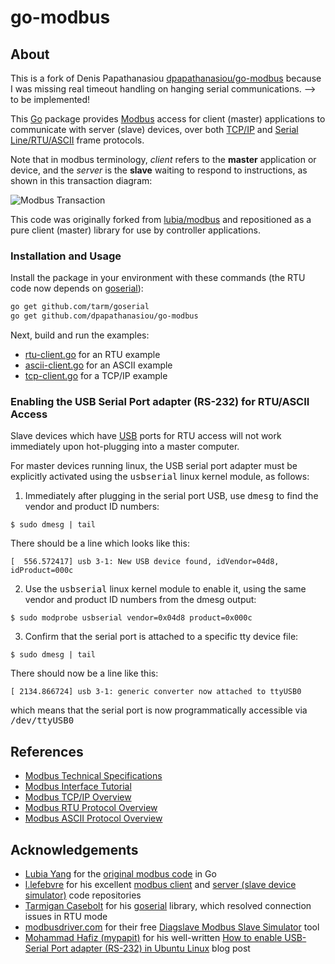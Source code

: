 # go-modbus

## About
This is a fork of Denis Papathanasiou
[dpapathanasiou/go-modbus](https://github.com/dpapathanasiou/go-modbus) because I was missing real timeout handling on hanging serial communications. --> to be implemented!

This [Go](http://golang.org/) package provides [Modbus](http://en.wikipedia.org/wiki/Modbus) access for client (master) applications to communicate with server (slave) devices, over both [TCP/IP](http://www.modbus.org/docs/Modbus_Messaging_Implementation_Guide_V1_0b.pdf) and [Serial Line/RTU/ASCII](http://www.modbus.org/docs/Modbus_over_serial_line_V1_02.pdf) frame protocols.

Note that in modbus terminology, _client_ refers to the __master__ application or device, and the _server_ is the __slave__ waiting to respond to instructions, as shown in this transaction diagram:

![Modbus Transaction](http://i.imgur.com/Vgsqrb2.png)

This code was originally forked from [lubia/modbus](https://github.com/lubia/modbus) and repositioned as a pure client (master) library for use by controller applications.

### Installation and Usage

Install the package in your environment with these commands (the RTU code now depends on [goserial](https://github.com/tarm/goserial)):

```sh
go get github.com/tarm/goserial
go get github.com/dpapathanasiou/go-modbus
```

Next, build and run the examples:

 * [rtu-client.go](examples/rtu-client.go) for an RTU example
 * [ascii-client.go](examples/ascii-client.go) for an ASCII example
 * [tcp-client.go](examples/tcp-client.go) for a TCP/IP example


### Enabling the USB Serial Port adapter (RS-232) for RTU/ASCII Access

Slave devices which have [USB](http://en.wikipedia.org/wiki/Usb) ports for RTU access will not work immediately upon hot-plugging into a master computer.

For master devices running linux, the USB serial port adapter must be explicitly activated using the <tt>usbserial</tt> linux kernel module, as follows:

1. Immediately after plugging in the serial port USB, use <tt>dmesg</tt> to find the vendor and product ID numbers:

```
$ sudo dmesg | tail
```

There should be a line which looks like this:
	
```
[  556.572417] usb 3-1: New USB device found, idVendor=04d8, idProduct=000c
```

2. Use the <tt>usbserial</tt> linux kernel module to enable it, using the same vendor and product ID numbers from the dmesg output:

```
$ sudo modprobe usbserial vendor=0x04d8 product=0x000c
```

3. Confirm that the serial port is attached to a specific tty device file:

```
$ sudo dmesg | tail
```

There should now be a line like this:
   
```
[ 2134.866724] usb 3-1: generic converter now attached to ttyUSB0
```

which means that the serial port is now programmatically accessible via <tt>/dev/ttyUSB0</tt>

## References
- [Modbus Technical Specifications](http://www.modbus.org/specs.php)
- [Modbus Interface Tutorial](http://www.lammertbies.nl/comm/info/modbus.html)
- [Modbus TCP/IP Overview](http://www.rtaautomation.com/modbustcp/)
- [Modbus RTU Protocol Overview](http://www.rtaautomation.com/modbusrtu/)
- [Modbus ASCII Protocol Overview](http://www.simplymodbus.ca/ASCII.htm)

## Acknowledgements
- [Lubia Yang](http://www.lubia.me) for the [original modbus code](https://github.com/lubia/modbus) in Go
- [l.lefebvre](http://source.perl.free.fr/) for his excellent [modbus client](https://github.com/sourceperl/MBclient) and [server (slave device simulator)](https://github.com/sourceperl/mbserverd) code repositories
- [Tarmigan Casebolt](https://github.com/tarm/) for his [goserial](https://github.com/tarm/goserial) library, which resolved connection issues in RTU mode
- [modbusdriver.com](http://www.modbusdriver.com/) for their free [Diagslave Modbus Slave Simulator](http://www.modbusdriver.com/diagslave.html) tool
- [Mohammad Hafiz (mypapit)](https://plus.google.com/113437861006502895279?rel=author) for his well-written [How to enable USB-Serial Port adapter (RS-232) in Ubuntu Linux](http://blog.mypapit.net/2008/05/how-to-use-usb-serial-port-converter-in-ubuntu.html) blog post
